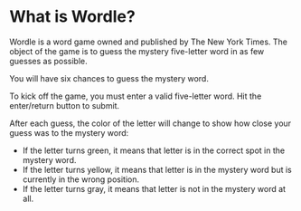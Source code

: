 # What is Wordle?

Wordle is a word game owned and published by The New York Times. The object of the game is to guess the mystery five-letter word in as few guesses as possible.

You will have six chances to guess the mystery word.

To kick off the game, you must enter a valid five-letter word. Hit the enter/return button to submit.

After each guess, the color of the letter will change to show how close your guess was to the mystery word:
* If the letter turns green, it means that letter is in the correct spot in the mystery word.
* If the letter turns yellow, it means that letter is in the mystery word but is currently in the wrong position.
* If the letter turns gray, it means that letter is not in the mystery word at all.
